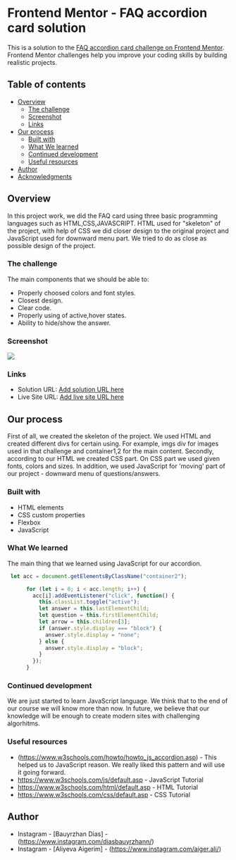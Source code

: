 # Frontend Mentor - FAQ accordion card solution

This is a solution to the [FAQ accordion card challenge on Frontend Mentor](https://www.frontendmentor.io/challenges/faq-accordion-card-XlyjD0Oam). Frontend Mentor challenges help you improve your coding skills by building realistic projects. 

## Table of contents

- [Overview](#overview)
  - [The challenge](#the-challenge)
  - [Screenshot](#screenshot)
  - [Links](#links)
- [Our process](#my-process)
  - [Built with](#built-with)
  - [What We learned](#what-i-learned)
  - [Continued development](#continued-development)
  - [Useful resources](#useful-resources)
- [Author](#author)
- [Acknowledgments](#acknowledgments)

## Overview
In this project work, we did the FAQ card using three basic programming languages such as HTML,CSS,JAVASCRIPT. HTML used for "skeleton" of the project, with help of CSS we did closer design to the original project and JavaScript used for downward menu part. We tried to do as close as possible design of the project.

### The challenge
The main components that we should be able to:
- Properly choosed colors and font styles. 
- Closest design.
- Clear code.
- Properly using of active,hover states.
- Ability to hide/show the answer.

### Screenshot

![](./screenshotofsite.png)


### Links

- Solution URL: [Add solution URL here](https://your-solution-url.com)
- Live Site URL: [Add live site URL here](https://your-live-site-url.com)

## Our process

First of all, we created the skeleton of the project. We used HTML and created different divs for certain using. For example, imgs div for images used in that challenge and container1,2 for the main content. Secondly, according to our HTML we created CSS part. On CSS part we used given fonts, colors and sizes. In addition, we used JavaScript for 'moving' part of our project - downward menu of questions/answers. 

### Built with

- HTML elements
- CSS custom properties
- Flexbox
- JavaScript

### What We learned

The main thing that we learned using JavaScript for our accordion. 

```js
 let acc = document.getElementsByClassName("container2");

      for (let i = 0; i < acc.length; i++) {
        acc[i].addEventListener("click", function() {
          this.classList.toggle("active");
          let answer = this.lastElementChild;
          let question = this.firstElementChild;
          let arrow = this.children[3];
          if (answer.style.display === "block") {
            answer.style.display = "none";
          } else {
            answer.style.display = "block";
          }
        });
      }
```
### Continued development

We are just started to learn JavaScript language. We think that to the end of our course we will know more than now. In future, we believe that our knowledge will be enough to create modern sites with challenging algorhitms.

### Useful resources

- (https://www.w3schools.com/howto/howto_js_accordion.asp) - This helped us to JavaScript reason. We really liked this pattern and will use it going forward.
- https://www.w3schools.com/js/default.asp - JavaScript Tutorial
- https://www.w3schools.com/html/default.asp - HTML Tutorial
- https://www.w3schools.com/css/default.asp - CSS Tutorial

## Author

- Instagram - [Bauyrzhan Dias] - (https://www.instagram.com/diasbauyrzhann/)
- Instagram - [Aliyeva Aigerim] - (https://www.instagram.com/aiger.ali/)
